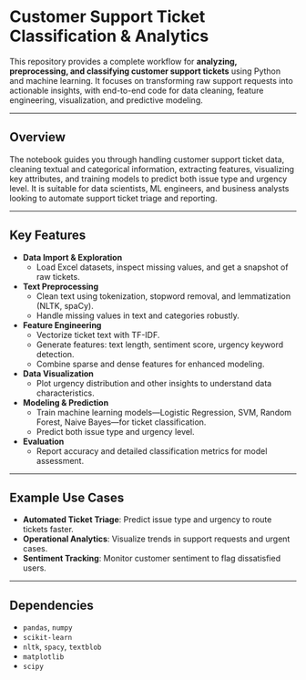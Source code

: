 # Customer Support Ticket Classification & Analytics

This repository provides a complete workflow for **analyzing, preprocessing, and classifying customer support tickets** using Python and machine learning. It focuses on transforming raw support requests into actionable insights, with end-to-end code for data cleaning, feature engineering, visualization, and predictive modeling.

---

## Overview

The notebook guides you through handling customer support ticket data, cleaning textual and categorical information, extracting features, visualizing key attributes, and training models to predict both issue type and urgency level. It is suitable for data scientists, ML engineers, and business analysts looking to automate support ticket triage and reporting.

---

## Key Features

- **Data Import & Exploration**
  - Load Excel datasets, inspect missing values, and get a snapshot of raw tickets.
- **Text Preprocessing**
  - Clean text using tokenization, stopword removal, and lemmatization (NLTK, spaCy).
  - Handle missing values in text and categories robustly.
- **Feature Engineering**
  - Vectorize ticket text with TF-IDF.
  - Generate features: text length, sentiment score, urgency keyword detection.
  - Combine sparse and dense features for enhanced modeling.
- **Data Visualization**
  - Plot urgency distribution and other insights to understand data characteristics.
- **Modeling & Prediction**
  - Train machine learning models—Logistic Regression, SVM, Random Forest, Naive Bayes—for ticket classification.
  - Predict both issue type and urgency level.
- **Evaluation**
  - Report accuracy and detailed classification metrics for model assessment.

---

## Example Use Cases

- **Automated Ticket Triage**: Predict issue type and urgency to route tickets faster.
- **Operational Analytics**: Visualize trends in support requests and urgent cases.
- **Sentiment Tracking**: Monitor customer sentiment to flag dissatisfied users.

---

## Dependencies

- `pandas`, `numpy`
- `scikit-learn`
- `nltk`, `spacy`, `textblob`
- `matplotlib`
- `scipy`


